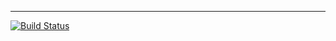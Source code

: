 ---
  [![Build Status](https://travis-ci.org/GizemElove/myDemoApp.svg?branch=master)](https://travis-ci.org/GizemElove/myDemoApp)
